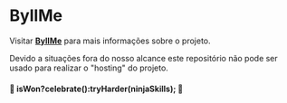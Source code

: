 # ByllMe


Visitar [**ByllMe**](https://github.com/CarlosANovo/ByllMe) para mais informações sobre o projeto.

Devido a situações fora do nosso alcance este repositório não pode ser usado para realizar o "hosting" do projeto.



#### :tada: isWon?celebrate():tryHarder(ninjaSkills); :tada:
